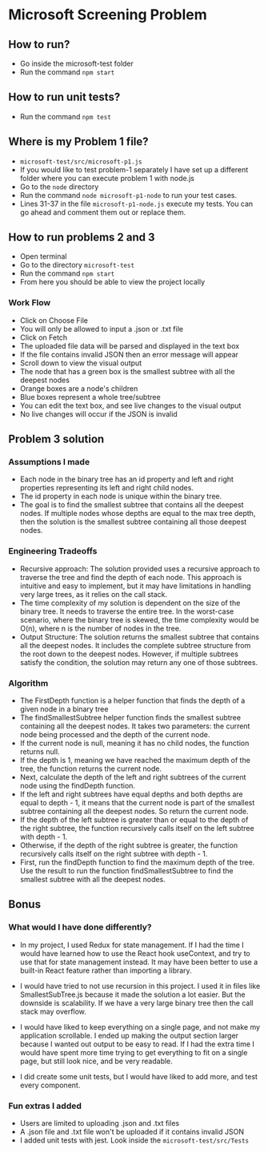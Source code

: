 # Microsoft Screening Problem


## How to run?
- Go inside the microsoft-test folder
- Run the command `npm start`

## How to run unit tests?
- Run the command `npm test`

## Where is my Problem 1 file?
- `microsoft-test/src/microsoft-p1.js`
- If you would like to test problem-1 separately I have set up a different folder where you can execute problem 1 with node.js
- Go to the `node` directory
- Run the command `node microsoft-p1-node` to run your test cases.
- Lines 31-37 in the file `microsoft-p1-node.js` execute my tests. You can go ahead and comment them out or replace them.

## How to run problems 2 and 3
- Open terminal
- Go to the directory `microsoft-test`
- Run the command `npm start`
- From here you should be able to view the project locally

### Work Flow
- Click on Choose File
- You will only be allowed to input a .json or .txt file
- Click on Fetch
- The uploaded file data will be parsed and displayed in the text box
- If the file contains invalid JSON then an error message will appear
- Scroll down to view the visual output
- The node that has a green box is the smallest subtree with all the deepest nodes
- Orange boxes are a node's children
- Blue boxes represent a whole tree/subtree
- You can edit the text box, and see live changes to the visual output
- No live changes will occur if the JSON is invalid

## Problem 3 solution

### Assumptions I made
- Each node in the binary tree has an id property and left and right properties representing
its left and right child nodes.
- The id property in each node is unique within the binary tree.
- The goal is to find the smallest subtree that contains all the deepest nodes. If multiple nodes whose depths are equal to the max tree depth, then the solution is the smallest subtree containing all those deepest nodes.

### Engineering Tradeoffs
- Recursive approach: The solution provided uses a recursive approach to traverse the tree and find the depth of each node. This approach is intuitive and easy to implement, but it may have limitations in handling very large trees, as it relies on the call stack.
- The time complexity of my solution is dependent on the size of the binary tree. It needs to traverse the entire tree. In the worst-case scenario, where the binary tree is skewed, the time complexity would be O(n), where n is the number of nodes in the tree.
- Output Structure: The solution returns the smallest subtree that contains all the deepest nodes. It includes the complete subtree structure from the root down to the deepest nodes. However, if multiple subtrees satisfy the condition, the solution may return any one of those subtrees.

### Algorithm
- The FirstDepth function is a helper function that finds the depth of a given node in a binary tree
- The findSmallestSubtree helper function finds the smallest subtree containing all the deepest nodes. It takes two parameters: the current node being processed and the depth of the current node. 
- If the current node is null, meaning it has no child nodes, the function returns null.
- If the depth is 1, meaning we have reached the maximum depth of the tree, the function returns the current node.
- Next, calculate the depth of the left and right subtrees of the current node using the findDepth function.
- If the left and right subtrees have equal depths and both depths are equal to depth - 1, it means that the current node is part of the smallest subtree containing all the deepest nodes. So return the current node.
- If the depth of the left subtree is greater than or equal to the depth of the right subtree, the function recursively calls itself on the left subtree with depth - 1.
- Otherwise, if the depth of the right subtree is greater, the function recursively calls itself on the right subtree with depth - 1.
- First, run the findDepth function to find the maximum depth of the tree. Use the result to run the function findSmallestSubtree to find the smallest subtree with all the deepest nodes.

## Bonus

 ### What would I have done differently?
 - In my project, I used Redux for state management. If I had the time I would have learned how to use the React hook useContext, and try to use that for state management instead. It may have been better to use a built-in React feature rather than importing a library.

 - I would have tried to not use recursion in this project. I used it in files like SmallestSubTree.js because it made the solution a lot easier. But the downside is scalability. If we have a very large binary tree then the call stack may overflow.

- I would have liked to keep everything on a single page, and not make my application scrollable. I ended up making the output section larger because I wanted out output to be easy to read. If I had the extra time I would have spent more time trying to get everything to fit on a single page, but still look nice, and be very readable.

- I did create some unit tests, but I would have liked to add more, and test every component.

### Fun extras I added
- Users are limited to uploading .json and .txt files
- A .json file and .txt file won't be uploaded if it contains invalid JSON
- I added unit tests with jest. Look inside the `microsoft-test/src/Tests`